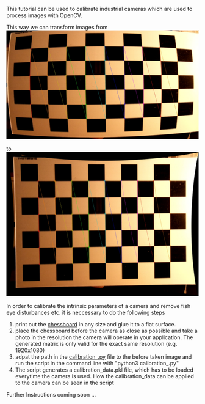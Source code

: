 This tutorial can be used to calibrate industrial cameras which are used to process images with OpenCV.

This way we can transform images from 
![Distortions](https://github.com/Multi-Access-Edge-Computing-Playground/MEC-Sandbox/blob/master/Calibrate_Camera_with_Chessboard/distortion.jpg)

to
![Undistorted](https://github.com/Multi-Access-Edge-Computing-Playground/MEC-Sandbox/blob/master/Calibrate_Camera_with_Chessboard/corrected_img.jpg)

In order to calibrate the intrinsic parameters of a camera and remove fish eye disturbances etc. it is neccessary to do the following steps 

1. print out the [chessboard](https://github.com/Multi-Access-Edge-Computing-Playground/MEC-Sandbox/blob/master/Calibrate_Camera_with_Chessboard/pattern.png) in any size and glue it to a flat surface.
2. place the chessboard before the camera as close as possible and take a photo in the resolution the camera will operate in your application. The generated matrix is only valid for the exact same resolution (e.g. 1920x1080)
3. adpat the path in the [calibration_.py](https://github.com/Multi-Access-Edge-Computing-Playground/MEC-Sandbox/blob/master/Calibrate_Camera_with_Chessboard/calibration_2.py) file to the before taken image and run the script in the command line with "python3 calibration_.py"
4. The script generates a calibration_data.pkl file, which has to be loaded everytime the camera is used. How the calibration_data can be applied to the camera can be seen in the script

Further Instructions coming soon ...
